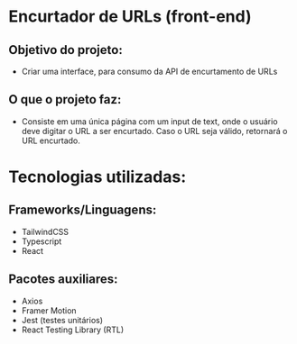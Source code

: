 # Encurtador de URLs (front-end)

## Objetivo do projeto:  
- Criar uma interface, para consumo da API de encurtamento de URLs

## O que o projeto faz: 
- Consiste em uma única página com um input de text, onde o usuário deve digitar o URL a ser encurtado. Caso o URL seja válido, retornará o URL encurtado.

# Tecnologias utilizadas: 
## Frameworks/Linguagens:

- TailwindCSS 
- Typescript 
- React

## Pacotes auxiliares: 

- Axios
- Framer Motion
- Jest (testes unitários)
- React Testing Library (RTL)
